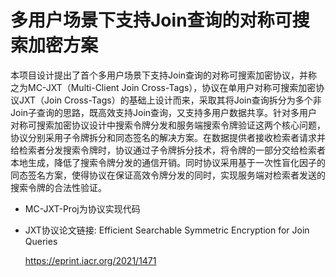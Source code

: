 # 多用户场景下支持Join查询的对称可搜索加密方案

本项目设计提出了首个多用户场景下支持Join查询的对称可搜索加密协议，并称之为MC-JXT（Multi-Client Join Cross-Tags），协议在单用户对称可搜索加密协议JXT（Join Cross-Tags）的基础上设计而来，采取其将Join查询拆分为多个非Join子查询的思路，既高效支持Join查询，又支持多用户数据共享。针对多用户对称可搜索加密协议设计中搜索令牌分发和服务端搜索令牌验证这两个核心问题，协议分别采用子令牌拆分和同态签名的解决方案。在数据提供者接收检索者请求并给检索者分发搜索令牌时，协议通过子令牌拆分技术，将令牌的一部分交给检索者本地生成，降低了搜索令牌分发的通信开销。同时协议采用基于一次性盲化因子的同态签名方案，使得协议在保证高效令牌分发的同时，实现服务端对检索者发送的搜索令牌的合法性验证。

+ MC-JXT-Proj为协议实现代码

+ JXT协议论文链接: Efficient Searchable Symmetric Encryption for Join Queries

  https://eprint.iacr.org/2021/1471

